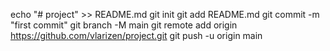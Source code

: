 echo "# project" >> README.md
git init
git add README.md
git commit -m "first commit"
git branch -M main
git remote add origin https://github.com/vlarizen/project.git
git push -u origin main
